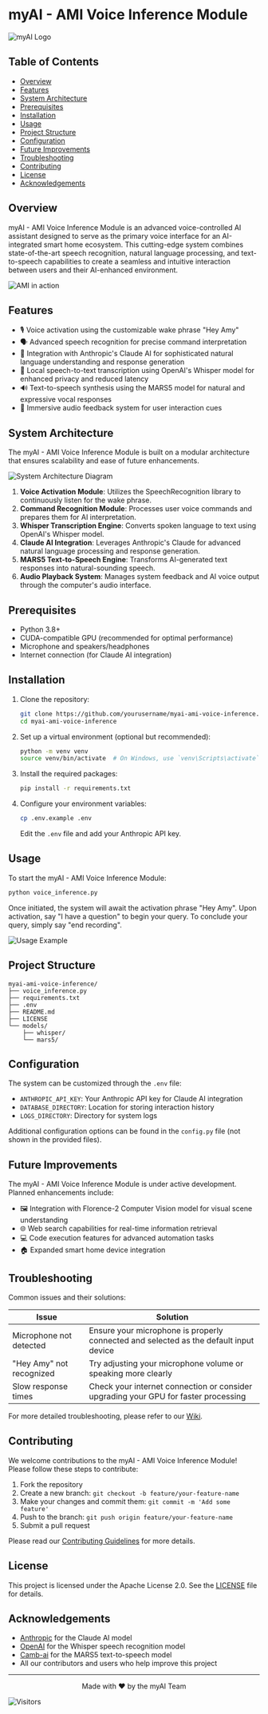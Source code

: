 # myAI - AMI Voice Inference Module

![myAI Logo](https://example.com/myai-logo.png)

## Table of Contents
- [Overview](#overview)
- [Features](#features)
- [System Architecture](#system-architecture)
- [Prerequisites](#prerequisites)
- [Installation](#installation)
- [Usage](#usage)
- [Project Structure](#project-structure)
- [Configuration](#configuration)
- [Future Improvements](#future-improvements)
- [Troubleshooting](#troubleshooting)
- [Contributing](#contributing)
- [License](#license)
- [Acknowledgements](#acknowledgements)

## Overview

myAI - AMI Voice Inference Module is an advanced voice-controlled AI assistant designed to serve as the primary voice interface for an AI-integrated smart home ecosystem. This cutting-edge system combines state-of-the-art speech recognition, natural language processing, and text-to-speech capabilities to create a seamless and intuitive interaction between users and their AI-enhanced environment.

![AMI in action](https://example.com/ami-in-action.gif)

## Features

- 🎙️ Voice activation using the customizable wake phrase "Hey Amy"
- 🗣️ Advanced speech recognition for precise command interpretation
- 🧠 Integration with Anthropic's Claude AI for sophisticated natural language understanding and response generation
- 📝 Local speech-to-text transcription using OpenAI's Whisper model for enhanced privacy and reduced latency
- 🔊 Text-to-speech synthesis using the MARS5 model for natural and expressive vocal responses
- 🎵 Immersive audio feedback system for user interaction cues

## System Architecture

The myAI - AMI Voice Inference Module is built on a modular architecture that ensures scalability and ease of future enhancements.

![System Architecture Diagram](https://example.com/myai-architecture.png)

1. **Voice Activation Module**: Utilizes the SpeechRecognition library to continuously listen for the wake phrase.
2. **Command Recognition Module**: Processes user voice commands and prepares them for AI interpretation.
3. **Whisper Transcription Engine**: Converts spoken language to text using OpenAI's Whisper model.
4. **Claude AI Integration**: Leverages Anthropic's Claude for advanced natural language processing and response generation.
5. **MARS5 Text-to-Speech Engine**: Transforms AI-generated text responses into natural-sounding speech.
6. **Audio Playback System**: Manages system feedback and AI voice output through the computer's audio interface.

## Prerequisites

- Python 3.8+
- CUDA-compatible GPU (recommended for optimal performance)
- Microphone and speakers/headphones
- Internet connection (for Claude AI integration)

## Installation

1. Clone the repository:
   ```bash
   git clone https://github.com/yourusername/myai-ami-voice-inference.git
   cd myai-ami-voice-inference
   ```

2. Set up a virtual environment (optional but recommended):
   ```bash
   python -m venv venv
   source venv/bin/activate  # On Windows, use `venv\Scripts\activate`
   ```

3. Install the required packages:
   ```bash
   pip install -r requirements.txt
   ```

4. Configure your environment variables:
   ```bash
   cp .env.example .env
   ```
   Edit the `.env` file and add your Anthropic API key.

## Usage

To start the myAI - AMI Voice Inference Module:

```bash
python voice_inference.py
```

Once initiated, the system will await the activation phrase "Hey Amy". Upon activation, say "I have a question" to begin your query. To conclude your query, simply say "end recording".

![Usage Example](https://example.com/myai-usage-example.gif)

## Project Structure

```
myai-ami-voice-inference/
├── voice_inference.py
├── requirements.txt
├── .env
├── README.md
├── LICENSE
└── models/
    ├── whisper/
    └── mars5/
```

## Configuration

The system can be customized through the `.env` file:

- `ANTHROPIC_API_KEY`: Your Anthropic API key for Claude AI integration
- `DATABASE_DIRECTORY`: Location for storing interaction history
- `LOGS_DIRECTORY`: Directory for system logs

Additional configuration options can be found in the `config.py` file (not shown in the provided files).

## Future Improvements

The myAI - AMI Voice Inference Module is under active development. Planned enhancements include:

- 🖼️ Integration with Florence-2 Computer Vision model for visual scene understanding
- 🌐 Web search capabilities for real-time information retrieval
- 💻 Code execution features for advanced automation tasks
- 🏠 Expanded smart home device integration

## Troubleshooting

Common issues and their solutions:

| Issue | Solution |
|-------|----------|
| Microphone not detected | Ensure your microphone is properly connected and selected as the default input device |
| "Hey Amy" not recognized | Try adjusting your microphone volume or speaking more clearly |
| Slow response times | Check your internet connection or consider upgrading your GPU for faster processing |

For more detailed troubleshooting, please refer to our [Wiki](https://github.com/yourusername/myai-ami-voice-inference/wiki/Troubleshooting).

## Contributing

We welcome contributions to the myAI - AMI Voice Inference Module! Please follow these steps to contribute:

1. Fork the repository
2. Create a new branch: `git checkout -b feature/your-feature-name`
3. Make your changes and commit them: `git commit -m 'Add some feature'`
4. Push to the branch: `git push origin feature/your-feature-name`
5. Submit a pull request

Please read our [Contributing Guidelines](CONTRIBUTING.md) for more details.

## License

This project is licensed under the Apache License 2.0. See the [LICENSE](LICENSE) file for details.

## Acknowledgements

- [Anthropic](https://www.anthropic.com) for the Claude AI model
- [OpenAI](https://openai.com) for the Whisper speech recognition model
- [Camb-ai](https://github.com/Camb-ai/mars5-tts) for the MARS5 text-to-speech model
- All our contributors and users who help improve this project

---

<p align="center">
  Made with ❤️ by the myAI Team
</p>

![Visitors](https://visitor-badge.glitch.me/badge?page_id=yourusername.myai-ami-voice-inference)
```
